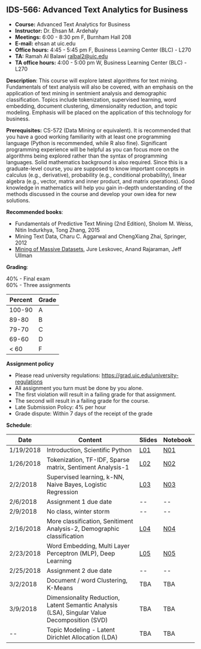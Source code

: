 ## IDS-566: Advanced Text Analytics for Business

- **Course:** Advanced Text Analytics for Business
- **Instructor:** Dr. Ehsan M. Ardehaly
- **Meetings:** 6:00 - 8:30 pm F, Burnham Hall 208
- **E-mail:** ehsan at uic.edu
- **Office hours:** 4:45 - 5:45 pm F, Business Learning Center (BLC) - L270
- **TA:** Ramah Al Balawi <ralbal2@uic.edu>
- **TA office hours:** 4:00 - 5:00 pm W, Business Learning Center (BLC) - L270


**Description**: This course will explore latest algorithms for text mining. Fundamentals of text analysis will also be covered, with an emphasis on the application of text mining in sentmient analysis and demographic classification. Topics include tokenization, supervised learning, word embedding, document clustering, dimensionality reduction, and topic modeling. Emphasis will be placed on the application of this technology for business.

**Prerequisites:** CS-572 (Data Mining or equivalent). It is recommended that you have a good working familiarity with at least one programming language (Python is recommended, while R also fine). Significant programming experience will be helpful as you can focus more on the algorithms being explored rather than the syntax of programming languages.
Solid mathematics background is also required. Since this is a graduate-level course, you are supposed to know important concepts in calculus (e.g., derivative), probability (e.g., conditional probability), linear algebra (e.g., vector, matrix and inner product, and matrix operations). Good knowledge in mathematics will help you gain in-depth understanding of the methods discussed in the course and develop your own idea for new solutions.


**Recommended books**:
- Fundamentals of Predictive Text Mining (2nd Edition), Sholom M. Weiss, Nitin Indurkhya, Tong Zhang, 2015
- Mining Text Data, Charu C. Aggarwal and ChengXiang Zhai, Springer, 2012
- [Mining of Massive Datasets](http://www.mmds.org/), Jure Leskovec, Anand Rajaraman, Jeff Ullman

**Grading**:

40% - Final exam <br>
60% - Three assignments

| **Percent** | **Grade** |
|-------------|-----------|
| 100-90      | A         |
| 89-80       | B         |
| 79-70       | C         |
| 69-60       | D         |
| < 60        | F         |

**Assignment policy**
- Please read university regulations: https://grad.uic.edu/university-regulations
- All assignment you turn must be done by you alone.
- The first violation will result in a failing grade for that assignment. 
- The second will result in a failing grade for the course.
- Late Submission Policy: 4% per hour 
- Grade dispute: Within 7 days of the receipt of the grade

**Schedule**:

|Date|Content|Slides|Notebook|
|--|--|--|--|
|1/19/2018|Introduction, Scientific Python| [L01](Lecture-1/lecture-1.pdf) | [N01](Lecture-1/Lecture-1.ipynb) |
|1/26/2018|Tokenization, TF-IDF, Sparse matrix, Sentiment Analysis-1| [L02](Lecture-2/Lecture-2.pdf) | [N02](Lecture-2/Lecture-2.ipynb) |
|2/2/2018|Supervised learning, k-NN, Naive Bayes, Logistic Regression| [L03](Lecture-3/Lecture-3.pdf) | [N03](Lecture-3/Lecture-3.ipynb) |
|2/6/2018|Assignment 1 due date| -- | -- |
|2/9/2018|No class, winter storm| -- | -- |
|2/16/2018|More classification, Senitiment Analysis-2, Demographic classification| [L04](Lecture-4/Lecture-4.pdf) | [N04](Lecture-4/Lecture-4.ipynb) |
|2/23/2018|Word Embedding, Multi Layer Perceptron (MLP), Deep Learning | [L05](Lecture-5/Lecture-5.pdf) | [N05](Lecture-5/Lecture-5.ipynb)  |
|2/25/2018|Assignment 2 due date| -- | -- |
|3/2/2018|Document / word Clustering, K-Means| TBA | TBA |
|3/9/2018|Dimensionality Reduction, Latent Semantic Analysis (LSA), Singular Value Decomposition (SVD) | TBA | TBA |
|--|Topic Modeling - Latent Dirichlet Allocation (LDA) | TBA | TBA |

